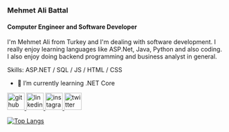 ### Mehmet Ali Battal
#### Computer Engineer and Software Developer
I'm Mehmet Ali from Turkey and I'm dealing with software development. I really enjoy learning languages like ASP.Net, Java, Python and also coding. I also enjoy doing backend programming and business analyst in general.

Skills: ASP.NET / SQL / JS / HTML / CSS

- 🌱 I’m currently learning .NET Core 


<p align="left">
  <a href="https://github.com/mabattal" target="_blank" rel="noopener noreferrer">
    <img src="https://cdn.jsdelivr.net/npm/simple-icons@3.0.1/icons/github.svg" alt="github" height="40">
  </a>
  <a href="https://www.linkedin.com/in/mabattal/" target="_blank" rel="noopener noreferrer">
    <img src="https://cdn.jsdelivr.net/npm/simple-icons@3.0.1/icons/linkedin.svg" alt="linkedin" height="40">
  </a>
  <a href="https://www.instagram.com/mabattal/" target="_blank" rel="noopener noreferrer">
    <img src="https://cdn.jsdelivr.net/npm/simple-icons@3.0.1/icons/instagram.svg" alt="instagram" height="40">
  </a>
  <a href="https://twitter.com/mehmetalibattal" target="_blank" rel="noopener noreferrer">
    <img src="https://cdn.jsdelivr.net/npm/simple-icons@3.0.1/icons/twitter.svg" alt="twitter" height="40">
  </a>
</p>


[![Top Langs](https://github-readme-stats.vercel.app/api/top-langs/?username=mabattal)](https://github.com/anuraghazra/github-readme-stats)

